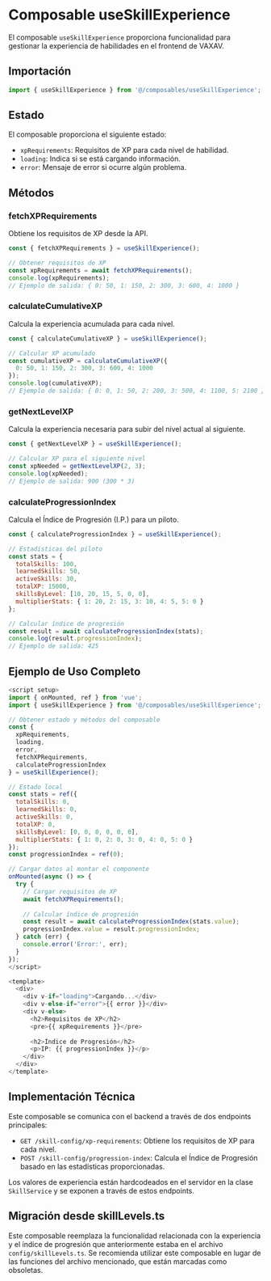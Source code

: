 # Composable useSkillExperience

El composable `useSkillExperience` proporciona funcionalidad para gestionar la experiencia de habilidades en el frontend de VAXAV.

## Importación

```javascript
import { useSkillExperience } from '@/composables/useSkillExperience';
```

## Estado

El composable proporciona el siguiente estado:

- `xpRequirements`: Requisitos de XP para cada nivel de habilidad.
- `loading`: Indica si se está cargando información.
- `error`: Mensaje de error si ocurre algún problema.

## Métodos

### fetchXPRequirements

Obtiene los requisitos de XP desde la API.

```javascript
const { fetchXPRequirements } = useSkillExperience();

// Obtener requisitos de XP
const xpRequirements = await fetchXPRequirements();
console.log(xpRequirements);
// Ejemplo de salida: { 0: 50, 1: 150, 2: 300, 3: 600, 4: 1000 }
```

### calculateCumulativeXP

Calcula la experiencia acumulada para cada nivel.

```javascript
const { calculateCumulativeXP } = useSkillExperience();

// Calcular XP acumulado
const cumulativeXP = calculateCumulativeXP({
  0: 50, 1: 150, 2: 300, 3: 600, 4: 1000
});
console.log(cumulativeXP);
// Ejemplo de salida: { 0: 0, 1: 50, 2: 200, 3: 500, 4: 1100, 5: 2100 }
```

### getNextLevelXP

Calcula la experiencia necesaria para subir del nivel actual al siguiente.

```javascript
const { getNextLevelXP } = useSkillExperience();

// Calcular XP para el siguiente nivel
const xpNeeded = getNextLevelXP(2, 3);
console.log(xpNeeded);
// Ejemplo de salida: 900 (300 * 3)
```

### calculateProgressionIndex

Calcula el Índice de Progresión (I.P.) para un piloto.

```javascript
const { calculateProgressionIndex } = useSkillExperience();

// Estadísticas del piloto
const stats = {
  totalSkills: 100,
  learnedSkills: 50,
  activeSkills: 30,
  totalXP: 15000,
  skillsByLevel: [10, 20, 15, 5, 0, 0],
  multiplierStats: { 1: 20, 2: 15, 3: 10, 4: 5, 5: 0 }
};

// Calcular índice de progresión
const result = await calculateProgressionIndex(stats);
console.log(result.progressionIndex);
// Ejemplo de salida: 425
```

## Ejemplo de Uso Completo

```javascript
<script setup>
import { onMounted, ref } from 'vue';
import { useSkillExperience } from '@/composables/useSkillExperience';

// Obtener estado y métodos del composable
const {
  xpRequirements,
  loading,
  error,
  fetchXPRequirements,
  calculateProgressionIndex
} = useSkillExperience();

// Estado local
const stats = ref({
  totalSkills: 0,
  learnedSkills: 0,
  activeSkills: 0,
  totalXP: 0,
  skillsByLevel: [0, 0, 0, 0, 0, 0],
  multiplierStats: { 1: 0, 2: 0, 3: 0, 4: 0, 5: 0 }
});
const progressionIndex = ref(0);

// Cargar datos al montar el componente
onMounted(async () => {
  try {
    // Cargar requisitos de XP
    await fetchXPRequirements();
    
    // Calcular índice de progresión
    const result = await calculateProgressionIndex(stats.value);
    progressionIndex.value = result.progressionIndex;
  } catch (err) {
    console.error('Error:', err);
  }
});
</script>

<template>
  <div>
    <div v-if="loading">Cargando...</div>
    <div v-else-if="error">{{ error }}</div>
    <div v-else>
      <h2>Requisitos de XP</h2>
      <pre>{{ xpRequirements }}</pre>
      
      <h2>Índice de Progresión</h2>
      <p>IP: {{ progressionIndex }}</p>
    </div>
  </div>
</template>
```

## Implementación Técnica

Este composable se comunica con el backend a través de dos endpoints principales:

- `GET /skill-config/xp-requirements`: Obtiene los requisitos de XP para cada nivel.
- `POST /skill-config/progression-index`: Calcula el Índice de Progresión basado en las estadísticas proporcionadas.

Los valores de experiencia están hardcodeados en el servidor en la clase `SkillService` y se exponen a través de estos endpoints.

## Migración desde skillLevels.ts

Este composable reemplaza la funcionalidad relacionada con la experiencia y el índice de progresión que anteriormente estaba en el archivo `config/skillLevels.ts`. Se recomienda utilizar este composable en lugar de las funciones del archivo mencionado, que están marcadas como obsoletas.
